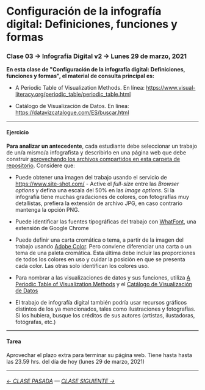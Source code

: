 # Configuración de la infografía digital: Definiciones, funciones y formas

### Clase 03 → Infografía Digital v2 → Lunes 29 de marzo, 2021 
 
**En esta clase de "Configuración de la infografía digital: Definiciones, funciones y formas", el material de consulta principal es:**

- A Periodic Table of Visualization Methods. En línea: https://www.visual-literacy.org/periodic_table/periodic_table.html

- Catálogo de Visualización de Datos. En línea: https://datavizcatalogue.com/ES/buscar.html

- - - - - - - 

#### Ejercicio

**Para analizar un antecedente**, cada estudiante debe seleccionar un trabajo de un/a mismo/a infografista y describirlo en una página web que debe construir [aprovechando los archivos compartidos en esta carpeta de repositorio](https://profesorfaco.github.io/dno075-2021/clase-03/). Considere que:

- Puede obtener una imagen del trabajo usando el servicio de https://www.site-shot.com/ - Active el *full-size* entre las *Browser options* y defina una escala del 50% en las *Image options*. Si la infografía tiene muchas gradaciones de colores, con fotografías muy detallistas, prefiera la extensión de archivo JPG, en caso contrario mantenga la opción PNG. 

- Puede identificar las fuentes tipográficas del trabajo con [WhatFont](https://chrome.google.com/webstore/detail/whatfont/jabopobgcpjmedljpbcaablpmlmfcogm), una extensión de Google Chrome

- Puede definir una carta cromática o tema, a partir de la imagen del trabajo usando [Adobe Color](https://color.adobe.com/es/create/image). Pero conviene diferenciar una carta o un tema de una paleta cromática. Esta última debe incluir las proporciones de todos los colores en uso y cuidar la posición en que se presenta cada color. Las otras solo identifican los colores uso.

- Para nombrar a las visualizaciones de datos y sus funciones, utiliza [A Periodic Table of Visualization Methods](https://www.visual-literacy.org/periodic_table/periodic_table.html) y el [Catálogo de Visualización de Datos](https://datavizcatalogue.com/ES/buscar.html)

- El trabajo de infografía digital también podría usar recursos gráficos distintos de los ya mencionados, tales como ilustraciones y fotografías. Si los hubiera, busque los créditos de sus autores (artistas, ilustadoras, fotógrafas, etc.)

- - - - - - - 

#### Tarea

Aprovechar el plazo extra para terminar su página web. Tiene hasta hasta las 23.59 hrs. del día de hoy (lunes 29 de marzo, 2021) 

- - - - - - - 

###### [← CLASE PASADA](https://github.com/profesorfaco/dno075-2021/tree/main/clase-02) — [CLASE SIGUIENTE →](https://github.com/profesorfaco/dno075-2021/tree/main/clase-04) 
